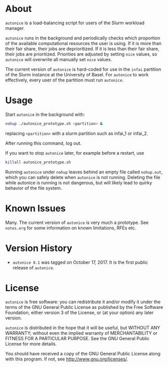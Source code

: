 # About

`autonice` is a load-balancing script for users of the Slurm workload
manager.

`autonice` runs in the background and periodically checks which
proportion of the available computational resources the user is using.
If it is more than their fair share, their jobs are deprioritized. If
it is less than their fair share, their jobs are prioritized.
Priorities are adjusted by setting `nice` values, so `autonice` will
overwrite all manually set `nice` values.

The current version of `autonice` is hard-coded for use in the `infai`
partition of the Slurm instance at the University of Basel. For
`autonice` to work effectively, every user of the partition must run
`autonice`.

# Usage

Start `autonice` in the background with:

```bash
nohup ./autonice_prototype.sh <partition> &
```
replacing ```<partition>``` with a slurm partition such as infai_1 or infai_2.

After running this command, log out.

If you want to stop `autonice` later, for example before a restart,
use

```bash
killall autonice_prototype.sh
```

Running `autonice` under `nohup` leaves behind an empty file called
`nohup.out`, which you can safely delete when `autonice` is not
running. Deleting the file while autonice is running is not dangerous,
but will likely lead to quirky behavior of the file system.

# Known Issues

Many. The current version of `autonice` is very much a prototype.
See `notes.org` for some information on known limitations, RFEs etc.

# Version History

* `autonice 0.1` was tagged on October 17, 2017. It is the first
  public release of `autonice`.

# License

`autonice` is free software: you can redistribute it and/or modify it
under the terms of the GNU General Public License as published by the
Free Software Foundation, either version 3 of the License, or (at your
option) any later version.

`autonice` is distributed in the hope that it will be useful, but
WITHOUT ANY WARRANTY; without even the implied warranty of
MERCHANTABILITY or FITNESS FOR A PARTICULAR PURPOSE. See the GNU
General Public License for more details.

You should have received a copy of the GNU General Public License
along with this program. If not, see <http://www.gnu.org/licenses/>.
